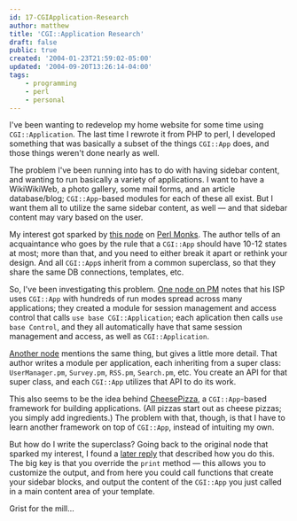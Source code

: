 ```yaml
---
id: 17-CGIApplication-Research
author: matthew
title: 'CGI::Application Research'
draft: false
public: true
created: '2004-01-23T21:59:02-05:00'
updated: '2004-09-20T13:26:14-04:00'
tags:
    - programming
    - perl
    - personal
---
```

I've been wanting to redevelop my home website for some time using
`CGI::Application`. The last time I rewrote it from PHP to perl, I developed
something that was basically a subset of the things `CGI::App` does, and those
things weren't done nearly as well.

The problem I've been running into has to do with having sidebar content, and
wanting to run basically a variety of applications. I want to have a
WikiWikiWeb, a photo gallery, some mail forms, and an article database/blog;
`CGI::App`-based modules for each of these all exist. But I want them all to
utilize the same sidebar content, as well — and that sidebar content may vary
based on the user.

My interest got sparked by [this node](http://www.perlmonks.org/index.pl?node_id=320946) on
[Perl Monks](http://www.perlmonks.org). The author tells of an acquaintance who goes
by the rule that a `CGI::App` should have 10-12 states at most; more than that,
and you need to either break it apart or rethink your design. And all `CGI::App`s
inherit from a common superclass, so that they share the same DB connections,
templates, etc.

So, I've been investigating this problem. [One node on PM](http://www.perlmonks.org/index.pl?node_id=229260)
notes that his ISP uses `CGI::App` with hundreds of run modes spread across
many applications; they created a module for session management and access
control that calls `use base CGI::Application`; each aplication then calls
`use base Control`, and they all automatically have that same session
management and access, as well as `CGI::Application`.

[Another node](http://www.perlmonks.org/index.pl?node_id=94879) mentions the
same thing, but gives a little more detail. That author writes a module per
application, each inheriting from a super class: `UserManager.pm`, `Survey.pm`,
`RSS.pm`, `Search.pm`, etc. You create an API for that super class, and each
`CGI::App` utilizes that API to do its work.

This also seems to be the idea behind [CheesePizza](http://cheesepizza.venzia.com),
a `CGI::App`-based framework for building applications. (All pizzas start out
as cheese pizzas; you simply add ingredients.) The problem with that, though,
is that I have to learn another framework on top of `CGI::App`, instead of
intuiting my own.

But how do I write the superclass? Going back to the original node that sparked
my interest, I found a [later reply](http://www.perlmonks.org/index.pl?node_id=321064) that described how you
do this. The big key is that you override the `print` method — this allows you
to customize the output, and from here you could call functions that create
your sidebar blocks, and output the content of the `CGI::App` you just called in
a main content area of your template.

Grist for the mill…
